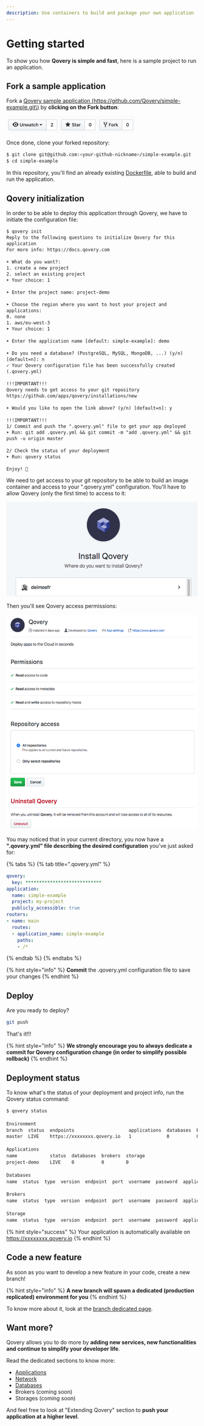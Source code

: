 ```yaml
---
description: Use containers to build and package your own application
---
```


# Getting started

To show you how **Qovery is simple and fast**, here is a sample project to run an application.

## Fork a sample application

Fork a [Qovery sample application \(https://github.com/Qovery/simple-example.git\)](https://github.com/Qovery/simple-example.git) by **clicking on the Fork button**:

![](../.gitbook/assets/github_fork.png)

Once done, clone your forked repository:

```bash
$ git clone git@github.com:<your-github-nickname>/simple-example.git
$ cd simple-example
```

In this repository, you'll find an already existing [Dockerfile](../services/applications/dockerfile.md), able to build and run the application.

## Qovery initialization

In order to be able to deploy this application through Qovery, we have to initiate the configuration file:

```text
$ qovery init
Reply to the following questions to initialize Qovery for this application
For more info: https://docs.qovery.com

➤ What do you want?:
1. create a new project
2. select an existing project
➤ Your choice: 1

➤ Enter the project name: project-demo

➤ Choose the region where you want to host your project and applications:
0. none
1. aws/eu-west-3
➤ Your choice: 1

➤ Enter the application name [default: simple-example]: demo

➤ Do you need a database? (PostgreSQL, MySQL, MongoDB, ...) (y/n) [default=n]: n
✓ Your Qovery configuration file has been successfully created (.qovery.yml)

!!!IMPORTANT!!!
Qovery needs to get access to your git repository
https://github.com/apps/qovery/installations/new

➤ Would you like to open the link above? (y/n) [default=n]: y

!!!IMPORTANT!!!
1/ Commit and push the ".qovery.yml" file to get your app deployed
➤ Run: git add .qovery.yml && git commit -m "add .qovery.yml" && git push -u origin master

2/ Check the status of your deployment
➤ Run: qovery status

Enjoy! 👋
```

We need to get access to your git repository to be able to build an image container and access to your ".qovery.yml" configuration. You'll have to allow Qovery \(only the first time\) to access to it:

![](../.gitbook/assets/gh_install_qovery.png)

Then you'll see Qovery access permissions:

![](../.gitbook/assets/gh_qovery_access.png)

You may noticed that in your current directory, you now have a **".qovery.yml" file describing the desired configuration** you've just asked for:

{% tabs %}
{% tab title=".qovery.yml" %}
```yaml
qovery:
  key: ****************************
application:
  name: simple-example
  project: my-project
  publicly_accessible: true
routers:
- name: main
  routes:
  - application_name: simple-example
    paths:
    - /*
```
{% endtab %}
{% endtabs %}

{% hint style="info" %}
**Commit** the .qovery.yml configuration file to save your changes
{% endhint %}

## Deploy

Are you ready to deploy?

```bash
git push
```

 That's it!!!

{% hint style="info" %}
**We strongly encourage you to always dedicate a commit for Qovery configuration change \(in order to simplify possible rollback\)**
{% endhint %}

## Deployment status

To know what's the status of your deployment and project info, run the Qovery status command:

```bash
$ qovery status

Environment
branch  status  endpoints                    applications  databases  brokers  storage
master  LIVE    https://xxxxxxxx.qovery.io   1             0          0        0

Applications
name            status  databases  brokers  storage
project-demo    LIVE    0          0        0

Databases
name  status  type  version  endpoint  port  username  password  application

Brokers
name  status  type  version  endpoint  port  username  password  application

Storage
name  status  type  version  endpoint  port  username  password  application
```

{% hint style="success" %}
Your application is automatically available on https://xxxxxxxx.qovery.io
{% endhint %}

## Code a new feature

As soon as you want to develop a new feature in your code, create a new branch!

{% hint style="info" %}
**A new branch will spawn a dedicated \(production replicated\) environment for you**
{% endhint %}

To know more about it, look at the [branch dedicated page](../extending-qovery/branches-and-environments.md).

## Want more?

Qovery allows you to do more by **adding new services, new functionalities and continue to simplify your developer life**.

Read the dedicated sections to know more:

* [Applications](../services/applications/)
* [Network](../services/network/)
* [Databases](../services/databases/)
* Brokers \(coming soon\)
* Storages \(coming soon\)

And feel free to look at "Extending Qovery" section to **push your application at a higher level**.

